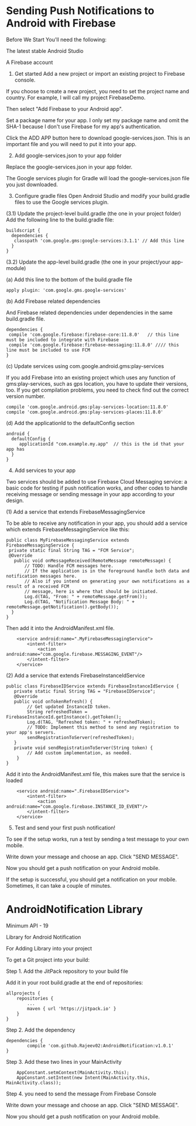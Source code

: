 # Sending Push Notifications to Android with Firebase

Before We Start
You'll need the following:

The latest stable Android Studio

A Firebase account

1. Get started
Add a new project or import an existing project to Firebase console.

If you choose to create a new project, you need to set the project name and country. For example, I will call my project FirebaseDemo.

Then select "Add Firebase to your Android app".


Set a package name for your app. I only set my package name and omit the SHA-1 because I don't use Firebase for my app's authentication.

Click the ADD APP button here to download google-services.json. This is an important file and you will need to put it into your app.

2. Add google-services.json to your app folder

Replace the google-services.json in your app folder. 

The Google services plugin for Gradle will load the google-services.json file you just downloaded.

3. Configure gradle files
Open Android Studio and modify your build.gradle files to use the Google services plugin.


(3.1) Update the project-level build.gradle (the one in your project folder)
Add the following line to the build.gradle file:

    buildscript {
      dependencies { 
       classpath 'com.google.gms:google-services:3.1.1' // Add this line
      }
    }
    
(3.2) Update the app-level build.gradle (the one in your project/your app-module)

(a) Add this line to the bottom of the build.gradle file

    apply plugin: 'com.google.gms.google-services'
    
(b) Add Firebase related dependencies

And Firebase related dependencies under dependencies in the same build.gradle file.

    dependencies {
     compile 'com.google.firebase:firebase-core:11.8.0'   // this line must be included to integrate with Firebase
     compile 'com.google.firebase:firebase-messaging:11.8.0' //// this line must be included to use FCM    
    }
    
(c) Update services using com.google.android.gms:play-services

If you add Firebase into an existing project which uses any function of gms:play-services, such as gps location,
you have to update their versions, too. If you get compilation problems, you need to check find out the correct version number.

    compile 'com.google.android.gms:play-services-location:11.8.0'  
    compile 'com.google.android.gms:play-services-places:11.8.0'  
    
(d) Add the applicationId to the defaultConfig section

    android {
      defaultConfig {
         applicationId "com.example.my.app"  // this is the id that your app has
      }
    }
    
4. Add services to your app

Two services should be added to use Firebase Cloud Messaging service: a basic code for testing if push notification works, and other codes to handle receiving message or sending message in your app according to your design.

(1) Add a service that extends FirebaseMessagingService

To be able to receive any notification in your app, you should add a service which extends FirebaseMessagingService like this:

    public class MyFirebaseMessagingService extends FirebaseMessagingService {
     private static final String TAG = "FCM Service";
     @Override
       public void onMessageReceived(RemoteMessage remoteMessage) {
           // TODO: Handle FCM messages here.
           // If the application is in the foreground handle both data and notification messages here.
           // Also if you intend on generating your own notifications as a result of a received FCM
           // message, here is where that should be initiated.
           Log.d(TAG, "From: " + remoteMessage.getFrom());
           Log.d(TAG, "Notification Message Body: " + remoteMessage.getNotification().getBody());
      }
    }
    
Then add it into the AndroidManifest.xml file.

        <service android:name=".MyFirebaseMessagingService">
            <intent-filter>
                <action android:name="com.google.firebase.MESSAGING_EVENT"/>
            </intent-filter>
        </service>
        
(2) Add a service that extends FirebaseInstanceIdService

    public class FirebaseIDService extends FirebaseInstanceIdService {
       private static final String TAG = "FirebaseIDService";
       @Override
       public void onTokenRefresh() {
            // Get updated InstanceID token.
            String refreshedToken = FirebaseInstanceId.getInstance().getToken();
            Log.d(TAG, "Refreshed token: " + refreshedToken);
            // TODO: Implement this method to send any registration to your app's servers.
            sendRegistrationToServer(refreshedToken);
       }
       private void sendRegistrationToServer(String token) {
            // Add custom implementation, as needed.
        }
    }

Add it into the AndroidManifest.xml file, this makes sure that the service is loaded

        <service android:name=".FirebaseIDService">
            <intent-filter>
                <action android:name="com.google.firebase.INSTANCE_ID_EVENT"/>
            </intent-filter>
        </service>
        
        
5. Test and send your first push notification!

To see if the setup works, run a test by sending a test message to your own mobile.


Write down your message and choose an app. Click "SEND MESSAGE".


Now you should get a push notification on your Android mobile. 

If the setup is successful, you should get a notification on your mobile. Sometimes, it can take a couple of minutes.

# AndroidNotification Library

Minimum API - 19

Library for Android Notification


For Adding Library into your project 

To get a Git project into your build:

Step 1. Add the JitPack repository to your build file

Add it in your root build.gradle at the end of repositories:

	allprojects {
		repositories {
			...
			maven { url 'https://jitpack.io' }
		}
	}
    
  Step 2. Add the dependency

	dependencies {
	        compile 'com.github.Rajeev02:AndroidNotification:v1.0.1'
	}
    
 Step 3. Add these two lines in your MainActivity
    
        AppConstant.setmContext(MainActivity.this);
        AppConstant.setIntent(new Intent(MainActivity.this, MainActivity.class));
	
Step 4. you need to send the message From Firebase Console 

Write down your message and choose an app. Click "SEND MESSAGE".

Now you should get a push notification on your Android mobile. 



